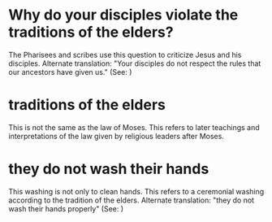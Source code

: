 
# Why do your disciples violate the traditions of the elders?
The Pharisees and scribes use this question to criticize Jesus and his disciples. Alternate translation: "Your disciples do not respect the rules that our ancestors have given us." (See: )

# traditions of the elders
This is not the same as the law of Moses. This refers to later teachings and interpretations of the law given by religious leaders after Moses.

# they do not wash their hands
This washing is not only to clean hands. This refers to a ceremonial washing according to the tradition of the elders. Alternate translation: "they do not wash their hands properly" (See: )